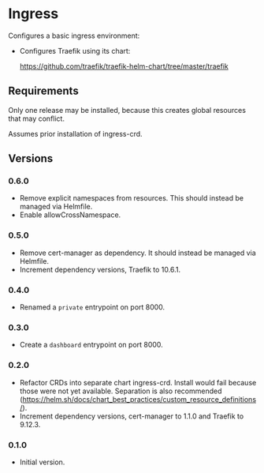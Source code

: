 # Ingress

Configures a basic ingress environment:

- Configures Traefik using its chart:

  <https://github.com/traefik/traefik-helm-chart/tree/master/traefik>

## Requirements
  
Only one release may be installed, because this creates global resources that may conflict.

Assumes prior installation of ingress-crd.

## Versions

### 0.6.0

- Remove explicit namespaces from resources.
  This should instead be managed via Helmfile.
- Enable allowCrossNamespace.

### 0.5.0

- Remove cert-manager as dependency. 
  It should instead be managed via Helmfile.
- Increment dependency versions, Traefik to 10.6.1.

### 0.4.0

- Renamed a `private` entrypoint on port 8000.

### 0.3.0

- Create a `dashboard` entrypoint on port 8000.

### 0.2.0

- Refactor CRDs into separate chart ingress-crd.
  Install would fail because those were not yet available.
  Separation is also recommended (<https://helm.sh/docs/chart_best_practices/custom_resource_definitions/>).
- Increment dependency versions, cert-manager to 1.1.0 and Traefik to 9.12.3.

### 0.1.0

- Initial version.
